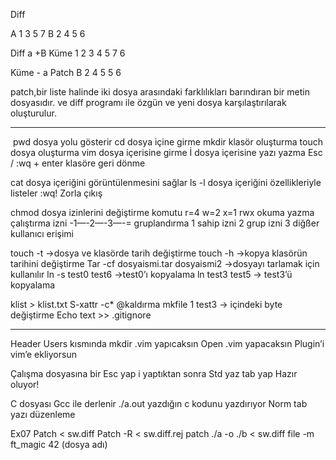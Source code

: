 Diff

A 1 3 5 7
B 2 4 5 6

Diff a +B
Küme 1 2 3 4 5 7 6

Küme - a
Patch 
B 2 4 5 5 6

patch,bir liste halinde iki dosya arasındaki farklılıkları barındıran bir metin dosyasıdır. ve diff programı ile özgün ve yeni dosya karşılaştırılarak oluşturulur.

------------------------------------------------------------------------------
 pwd dosya yolu gösterir
cd dosya içine girme
mkdir klasör oluşturma
touch dosya oluşturma
vim dosya içerisine girme
İ dosya içerisine yazı yazma
Esc / :wq + enter klasöre geri dönme
 
cat dosya içeriğini görüntülenmesini sağlar
ls -l dosya içeriğini özellikleriyle listeler
:wq! Zorla çıkış

chmod dosya izinlerini değiştirme komutu
    r=4 w=2 x=1 rwx okuma yazma çalıştırma  izni
-1—-2—-3—-= gruplandırma
1 sahip izni 2 grup izni 3 diğßer kullanıcı erişimi

touch -t ->dosya ve klasörde tarih değiştirme
touch -h ->kopya klasörün tarihini değiştirme
Tar -cf dosyaismi.tar dosyaismi2 ->dosyayı tarlamak için kullanılır
ln -s test0 test6 ->test0’ı kopyalama
ln test3 test5 -> test3’ü kopyalama 

klist > klist.txt 
S-xattr -c* @kaldırma
mkfile 1 test3 -> içindeki byte değiştirme
Echo text >> .gitignore

------------------------------------------------------------------------

Header
Users kısmında mkdir .vim yapıcaksın
Open .vim yapacaksın
Plugin’i vim’e ekliyorsun


Çalışma dosyasına bir
Esc yap i yaptıktan sonra
Std yaz tab yap
Hazır oluyor!


C dosyası
Gcc ile derlenir
./a.out yazdığın c kodunu yazdırıyor
Norm tab yazı düzenleme


Ex07
Patch < sw.diff
Patch -R < sw.diff.rej
patch ./a -o ./b < sw.diff
file -m ft_magic 42 (dosya adı)
